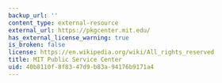 ```yaml
---
backup_url: ''
content_type: external-resource
external_url: https://pkgcenter.mit.edu/
has_external_license_warning: true
is_broken: false
license: https://en.wikipedia.org/wiki/All_rights_reserved
title: MIT Public Service Center
uid: 40b8110f-8f83-47d9-b83a-94176b9171a4
---
```

